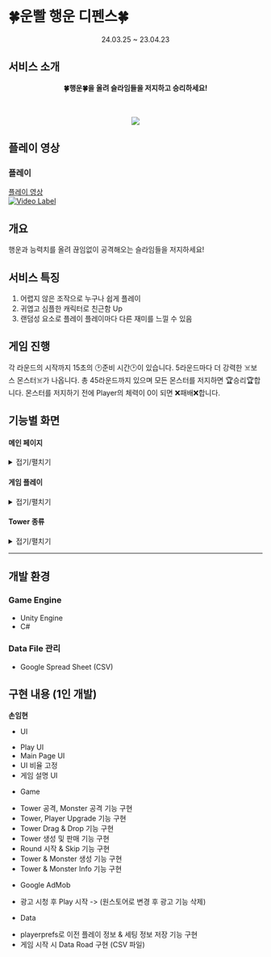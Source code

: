 # 🍀운빨 행운 디펜스🍀

<div align="center">
24.03.25 ~ 23.04.23<br/>
</div>

## 서비스 소개
<div align="center">
<b>🍀행운🍀을 올려 슬라임들을 저지하고 승리하세요!<br/></b>
<br/><br/>

![](images/gifs/Main.gif)
</div>

## 플레이 영상
### 플레이
[플레이 영상](https://www.youtube.com/watch?v=GlVvbZktqg0)
<br/>
[![Video Label](http://img.youtube.com/vi/GlVvbZktqg0/0.jpg)](https://www.youtube.com/watch?v=GlVvbZktqg0)


## 개요
행운과 능력치를 올려 끊임없이 공격해오는 슬라임들을 저지하세요!

## 서비스 특징
1. 어렵지 않은 조작으로 누구나 쉽게 플레이
2. 귀엽고 심플한 캐릭터로 친근함 Up
3. 랜덤성 요소로 플레이 플레이마다 다른 재미를 느낄 수 있음

## 게임 진행
각 라운드의 시작까지 15초의 🕑준비 시간🕑이 있습니다.
5라운드마다 더 강력한 ☠️보스 몬스터☠️가 나옵니다.
총 45라운드까지 있으며 모든 몬스터를 저지하면 🏆승리🏆합니다.
몬스터를 저지하기 전에 Player의 체력이 0이 되면 ❌패배❌합니다.


## 기능별 화면 

#### 메인 페이지
<details>
<summary>접기/펼치기</summary>

## MainPage
### MainUI
![타워구매](../images/gifs/TLP_login.gif)

### Tutorial
![타워구매](../images/gifs/TLP_login.gif)

### BGM On&Off
![타워구매](../images/gifs/TLP_login.gif)

### Rank Record
![타워구매](../images/gifs/TLP_login.gif)
</details>



#### 게임 플레이
<details>
<summary>접기/펼치기</summary>

## GameScene
### 타워 구매
![타워구매](../images/gifs/TLP_login.gif)

### Player 능력 Upgrade
![타워구매](../images/gifs/TLP_login.gif)

### Tower 선택
![타워구매](../images/gifs/TLP_login.gif)

### Tower Drag&Drop
![타워구매](../images/gifs/TLP_login.gif)

### Tower Drag&Drop2
![타워구매](../images/gifs/TLP_login.gif)

### Tower Drag&Drop3
![타워구매](../images/gifs/TLP_login.gif)

### Tower Upgrade
![타워구매](../images/gifs/TLP_login.gif)

### Tower 판매
![타워구매](../images/gifs/TLP_login.gif)

### Monster Information
![타워구매](../images/gifs/TLP_login.gif)
</details>


#### Tower 종류
<details>
<summary>접기/펼치기</summary>

## 검사
### 검사 (B)
![타워구매](../images/gifs/TLP_login.gif)

### 검사 (A)
![타워구매](../images/gifs/TLP_login.gif)

### 검사 (S)
![타워구매](../images/gifs/TLP_login.gif)

## 창술사
### 창술사 (B)
![타워구매](../images/gifs/TLP_login.gif)

### 창술사 (A)
![타워구매](../images/gifs/TLP_login.gif)

### 창술사 (S)
![타워구매](../images/gifs/TLP_login.gif)

## 마법사
### 마법사 (B)
![타워구매](../images/gifs/TLP_login.gif)

### 마법사 (A)
![타워구매](../images/gifs/TLP_login.gif)

### 마법사 (S)
![타워구매](../images/gifs/TLP_login.gif)

## 총잡이
### 총잡이 (B)
![타워구매](../images/gifs/TLP_login.gif)

### 총잡이 (A)
![타워구매](../images/gifs/TLP_login.gif)

### 총잡이 (S)
![타워구매](../images/gifs/TLP_login.gif)

## 흑마법사(광역)
### 흑마법사 (B)
![타워구매](../images/gifs/TLP_login.gif)

### 흑마법사 (A)
![타워구매](../images/gifs/TLP_login.gif)

### 흑마법사 (S)
![타워구매](../images/gifs/TLP_login.gif)
</details>


---

## 개발 환경
### Game Engine
- Unity Engine
- C#
### Data File 관리
- Google Spread Sheet (CSV)


## 구현 내용 (1인 개발)
<strong>손임현</strong>
- UI
 + Play UI
 + Main Page UI
 + UI 비율 고정
 + 게임 설명 UI

- Game
 + Tower 공격, Monster 공격 기능 구현
 + Tower, Player Upgrade 기능 구현
 + Tower Drag & Drop 기능 구현
 + Tower 생성 및 판매 기능 구현
 + Round 시작 & Skip 기능 구현
 + Tower & Monster 생성 기능 구현
 + Tower & Monster Info 기능 구현

- Google AdMob
 + 광고 시청 후 Play 시작 -> (원스토어로 변경 후 광고 기능 삭제)

- Data
 + playerprefs로 이전 플레이 정보 & 세팅 정보 저장 기능 구현
 + 게임 시작 시 Data Road 구현 (CSV 파일)